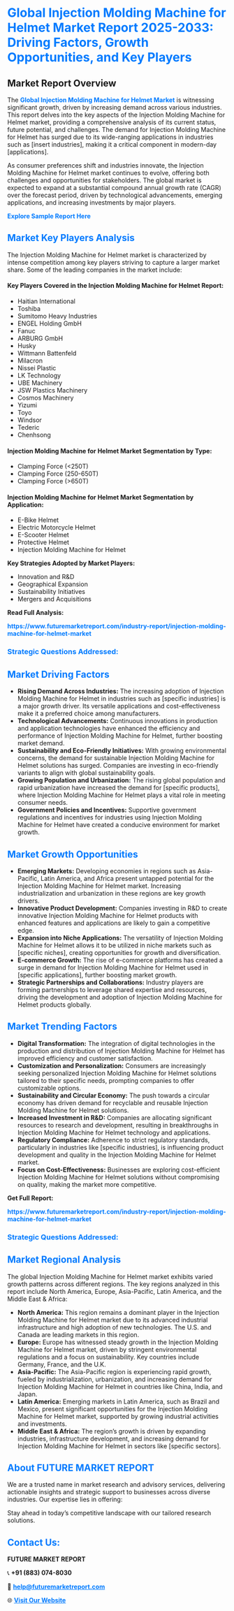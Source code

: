 <h1 style="color: #007BFF;">Global Injection Molding Machine for Helmet Market Report 2025-2033: Driving Factors, Growth Opportunities, and Key Players</h1>

<section id="overview">
<h2>Market Report Overview</h2>
<p>The <a href="https://www.futuremarketreport.com/industry-report/injection-molding-machine-for-helmet-market" style="color: #007BFF; text-decoration: none;"><strong>Global Injection Molding Machine for Helmet Market</strong></a> is witnessing significant growth, driven by increasing demand across various industries. This report delves into the key aspects of the Injection Molding Machine for Helmet market, providing a comprehensive analysis of its current status, future potential, and challenges. The demand for Injection Molding Machine for Helmet has surged due to its wide-ranging applications in industries such as [insert industries], making it a critical component in modern-day [applications].</p>
<p>As consumer preferences shift and industries innovate, the Injection Molding Machine for Helmet market continues to evolve, offering both challenges and opportunities for stakeholders. The global market is expected to expand at a substantial compound annual growth rate (CAGR) over the forecast period, driven by technological advancements, emerging applications, and increasing investments by major players.</p>
</section>

<section id="overview">
<p><a href="https://www.futuremarketreport.com/request-sample/reportId=128738" style="color: #007BFF; text-decoration: none;"><strong>Explore Sample Report Here</strong></a></p>
</section>

<section id="key-players">
<h2 style="color: #007BFF;">Market Key Players Analysis</h2>
<p>The Injection Molding Machine for Helmet market is characterized by intense competition among key players striving to capture a larger market share. Some of the leading companies in the market include:</p>
<h4>Key Players Covered in the Injection Molding Machine for Helmet Report:</h4>
<ul><li>Haitian International</li><li>Toshiba</li><li>Sumitomo Heavy Industries</li><li>ENGEL Holding GmbH</li><li>Fanuc</li><li>ARBURG GmbH</li><li>Husky</li><li>Wittmann Battenfeld</li><li>Milacron</li><li>Nissei Plastic</li><li>LK Technology</li><li>UBE Machinery</li><li>JSW Plastics Machinery</li><li>Cosmos Machinery</li><li>Yizumi</li><li>Toyo</li><li>Windsor</li><li>Tederic</li><li>Chenhsong</li></ul>
<h4>Injection Molding Machine for Helmet Market Segmentation by Type:</h4>
<ul><li>Clamping Force (&lt;250T)</li><li>Clamping Force (250-650T)</li><li>Clamping Force (&gt;650T)</li></ul>

<h4>Injection Molding Machine for Helmet Market Segmentation by Application:</h4>
<ul><li>E-Bike Helmet</li><li>Electric Motorcycle Helmet</li><li>E-Scooter Helmet</li><li>Protective Helmet</li><li>Injection Molding Machine for Helmet</li></ul>
<p><strong>Key Strategies Adopted by Market Players:</strong></p>
<ul>
<li>Innovation and R&D</li>
<li>Geographical Expansion</li>
<li>Sustainability Initiatives</li>
<li>Mergers and Acquisitions</li>
</ul>
</section>

<section>
<p><strong>Read Full Analysis: </strong></p><a href="https://www.futuremarketreport.com/industry-report/injection-molding-machine-for-helmet-market" style="color: #007BFF; text-decoration: none;"><strong>https://www.futuremarketreport.com/industry-report/injection-molding-machine-for-helmet-market</strong></a>
<h3 style="color: #007BFF;">Strategic Questions Addressed:</h3>
</section>

<section id="driving-factors">
<h2 style="color: #007BFF;">Market Driving Factors</h2>
<ul>
<li><strong>Rising Demand Across Industries:</strong> The increasing adoption of Injection Molding Machine for Helmet in industries such as [specific industries] is a major growth driver. Its versatile applications and cost-effectiveness make it a preferred choice among manufacturers.</li>
<li><strong>Technological Advancements:</strong> Continuous innovations in production and application technologies have enhanced the efficiency and performance of Injection Molding Machine for Helmet, further boosting market demand.</li>
<li><strong>Sustainability and Eco-Friendly Initiatives:</strong> With growing environmental concerns, the demand for sustainable Injection Molding Machine for Helmet solutions has surged. Companies are investing in eco-friendly variants to align with global sustainability goals.</li>
<li><strong>Growing Population and Urbanization:</strong> The rising global population and rapid urbanization have increased the demand for [specific products], where Injection Molding Machine for Helmet plays a vital role in meeting consumer needs.</li>
<li><strong>Government Policies and Incentives:</strong> Supportive government regulations and incentives for industries using Injection Molding Machine for Helmet have created a conducive environment for market growth.</li>
</ul>
</section>

<section id="growth-opportunities">
<h2 style="color: #007BFF;">Market Growth Opportunities</h2>
<ul>
<li><strong>Emerging Markets:</strong> Developing economies in regions such as Asia-Pacific, Latin America, and Africa present untapped potential for the Injection Molding Machine for Helmet market. Increasing industrialization and urbanization in these regions are key growth drivers.</li>
<li><strong>Innovative Product Development:</strong> Companies investing in R&D to create innovative Injection Molding Machine for Helmet products with enhanced features and applications are likely to gain a competitive edge.</li>
<li><strong>Expansion into Niche Applications:</strong> The versatility of Injection Molding Machine for Helmet allows it to be utilized in niche markets such as [specific niches], creating opportunities for growth and diversification.</li>
<li><strong>E-commerce Growth:</strong> The rise of e-commerce platforms has created a surge in demand for Injection Molding Machine for Helmet used in [specific applications], further boosting market growth.</li>
<li><strong>Strategic Partnerships and Collaborations:</strong> Industry players are forming partnerships to leverage shared expertise and resources, driving the development and adoption of Injection Molding Machine for Helmet products globally.</li>
</ul>
</section>

<section id="trending-factors">
<h2 style="color: #007BFF;">Market Trending Factors</h2>
<ul>
<li><strong>Digital Transformation:</strong> The integration of digital technologies in the production and distribution of Injection Molding Machine for Helmet has improved efficiency and customer satisfaction.</li>
<li><strong>Customization and Personalization:</strong> Consumers are increasingly seeking personalized Injection Molding Machine for Helmet solutions tailored to their specific needs, prompting companies to offer customizable options.</li>
<li><strong>Sustainability and Circular Economy:</strong> The push towards a circular economy has driven demand for recyclable and reusable Injection Molding Machine for Helmet solutions.</li>
<li><strong>Increased Investment in R&D:</strong> Companies are allocating significant resources to research and development, resulting in breakthroughs in Injection Molding Machine for Helmet technology and applications.</li>
<li><strong>Regulatory Compliance:</strong> Adherence to strict regulatory standards, particularly in industries like [specific industries], is influencing product development and quality in the Injection Molding Machine for Helmet market.</li>
<li><strong>Focus on Cost-Effectiveness:</strong> Businesses are exploring cost-efficient Injection Molding Machine for Helmet solutions without compromising on quality, making the market more competitive.</li>
</ul>
</section>

<section>
<p><strong>Get Full Report: </strong></p><a href="https://www.futuremarketreport.com/industry-report/injection-molding-machine-for-helmet-market" style="color: #007BFF; text-decoration: none;"><strong>https://www.futuremarketreport.com/industry-report/injection-molding-machine-for-helmet-market</strong></a>
<h3 style="color: #007BFF;">Strategic Questions Addressed:</h3>
</section>


<section id="regional-analysis">
<h2 style="color: #007BFF;">Market Regional Analysis</h2>
<p>The global Injection Molding Machine for Helmet market exhibits varied growth patterns across different regions. The key regions analyzed in this report include North America, Europe, Asia-Pacific, Latin America, and the Middle East & Africa:</p>
<ul>
<li><strong>North America:</strong> This region remains a dominant player in the Injection Molding Machine for Helmet market due to its advanced industrial infrastructure and high adoption of new technologies. The U.S. and Canada are leading markets in this region.</li>
<li><strong>Europe:</strong> Europe has witnessed steady growth in the Injection Molding Machine for Helmet market, driven by stringent environmental regulations and a focus on sustainability. Key countries include Germany, France, and the U.K.</li>
<li><strong>Asia-Pacific:</strong> The Asia-Pacific region is experiencing rapid growth, fueled by industrialization, urbanization, and increasing demand for Injection Molding Machine for Helmet in countries like China, India, and Japan.</li>
<li><strong>Latin America:</strong> Emerging markets in Latin America, such as Brazil and Mexico, present significant opportunities for the Injection Molding Machine for Helmet market, supported by growing industrial activities and investments.</li>
<li><strong>Middle East & Africa:</strong> The region’s growth is driven by expanding industries, infrastructure development, and increasing demand for Injection Molding Machine for Helmet in sectors like [specific sectors].</li>
</ul>
</section>

<footer>
<h2 style="color: #007BFF;">About FUTURE MARKET REPORT</h2>
<p>We are a trusted name in market research and advisory services, delivering actionable insights and strategic support to businesses across diverse industries. Our expertise lies in offering:</p>

<p>Stay ahead in today’s competitive landscape with our tailored research solutions.</p>

<h2 style="color: #007BFF;">Contact Us:</h2>
<p><strong>FUTURE MARKET REPORT</strong></p>
<p>📞 <strong>+91 (883) 074-8030</strong></p>
<p>📧 <strong><a href="mailto:help@futuremarketreport.com" style="color: #007BFF;">help@futuremarketreport.com</a></strong></p>
<p>🌐 <strong><a href="https://www.futuremarketreport.com/" style="color: #007BFF;">Visit Our Website</a></strong></p>
</footer>